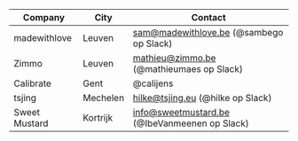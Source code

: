 | Company | City | Contact |
| --- | --- | --- |
| madewithlove | Leuven | sam@madewithlove.be (@sambego op Slack) |
| Zimmo | Leuven | mathieu@zimmo.be (@mathieumaes op Slack) |
| Calibrate | Gent | @calijens |
| tsjing | Mechelen | hilke@tsjing.eu (@hilke op Slack) |
| Sweet Mustard | Kortrijk | info@sweetmustard.be (@IbeVanmeenen op Slack) |
